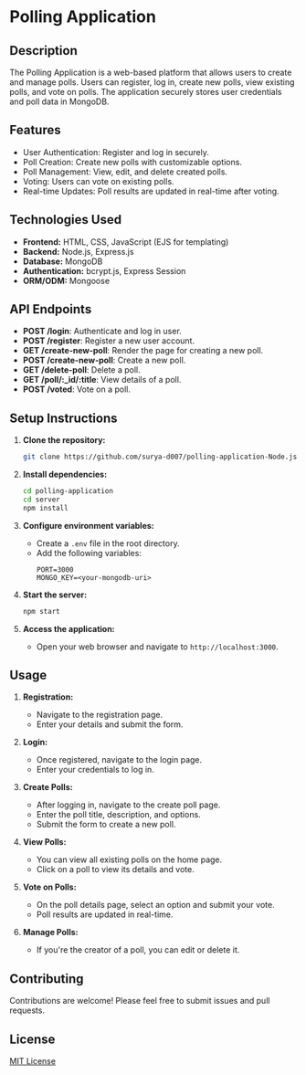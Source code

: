 # Polling Application

## Description
The Polling Application is a web-based platform that allows users to create and manage polls. Users can register, log in, create new polls, view existing polls, and vote on polls. The application securely stores user credentials and poll data in MongoDB.

## Features
- User Authentication: Register and log in securely.
- Poll Creation: Create new polls with customizable options.
- Poll Management: View, edit, and delete created polls.
- Voting: Users can vote on existing polls.
- Real-time Updates: Poll results are updated in real-time after voting.

## Technologies Used
- **Frontend:** HTML, CSS, JavaScript (EJS for templating)
- **Backend:** Node.js, Express.js
- **Database:** MongoDB
- **Authentication:** bcrypt.js, Express Session
- **ORM/ODM:** Mongoose

## API Endpoints
- **POST /login**: Authenticate and log in user.
- **POST /register**: Register a new user account.
- **GET /create-new-poll**: Render the page for creating a new poll.
- **POST /create-new-poll**: Create a new poll.
- **GET /delete-poll**: Delete a poll.
- **GET /poll/:_id/:title**: View details of a poll.
- **POST /voted**: Vote on a poll.

## Setup Instructions
1. **Clone the repository:**
    ```bash
    git clone https://github.com/surya-d007/polling-application-Node.js.git
    ```

2. **Install dependencies:**
    ```bash
    cd polling-application
    cd server
    npm install
    ```

3. **Configure environment variables:**
    - Create a `.env` file in the root directory.
    - Add the following variables:
        ```plaintext
        PORT=3000
        MONGO_KEY=<your-mongodb-uri>
        ```

4. **Start the server:**
    ```bash
    npm start
    ```

5. **Access the application:**
    - Open your web browser and navigate to `http://localhost:3000`.

## Usage
1. **Registration:**
    - Navigate to the registration page.
    - Enter your details and submit the form.
  
2. **Login:**
    - Once registered, navigate to the login page.
    - Enter your credentials to log in.
  
3. **Create Polls:**
    - After logging in, navigate to the create poll page.
    - Enter the poll title, description, and options.
    - Submit the form to create a new poll.

4. **View Polls:**
    - You can view all existing polls on the home page.
    - Click on a poll to view its details and vote.

5. **Vote on Polls:**
    - On the poll details page, select an option and submit your vote.
    - Poll results are updated in real-time.

6. **Manage Polls:**
    - If you're the creator of a poll, you can edit or delete it.

## Contributing
Contributions are welcome! Please feel free to submit issues and pull requests.

## License
[MIT License](LICENSE)
